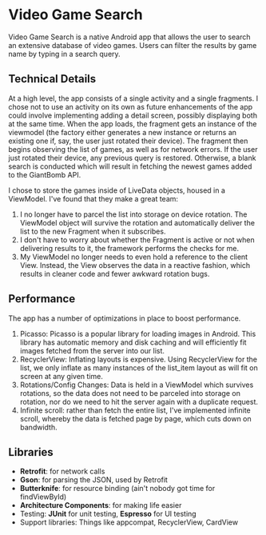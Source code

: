# Video Game Search
Video Game Search is a native Android app that allows the user to search an extensive database of video games.  Users can filter the results by game name by typing in a search query.

## Technical Details
At a high level, the app consists of a single activity and a single fragments. I chose not to use an activity on its own as future enhancements of the app could involve implementing adding a detail screen, possibly displaying both at the same time.  When the app loads, the fragment gets an instance of the viewmodel (the factory either generates a new instance or returns an existing one if, say, the user just rotated their device).  The fragment then begins observing the list of games, as well as for network errors.  If the user just rotated their device, any previous query is restored.  Otherwise, a blank search is conducted which will result in fetching the newest games added to the GiantBomb API.

I chose to store the games inside of LiveData objects, housed in a ViewModel.  I've found that they make a great team:
  1) I no longer have to parcel the list into storage on device rotation.  The ViewModel object will survive the rotation and automatically deliver the list to the new Fragment when it subscribes.
  2) I don't have to worry about whether the Fragment is active or not when delivering results to it, the framework performs the checks for me.
  3) My ViewModel no longer needs to even hold a reference to the client View.  Instead, the View observes the data in a reactive fashion, which results in cleaner code and fewer awkward rotation bugs.

## Performance
The app has a number of optimizations in place to boost performance.
  1) Picasso: Picasso is a popular library for loading images in Android.  This library has automatic memory and disk caching and will efficiently fit images fetched from the server into our list.
  2) RecyclerView: Inflating layouts is expensive. Using RecyclerView for the list, we only inflate as many instances of the list_item layout as will fit on screen at any given time.
  3) Rotations/Config Changes: Data is held in a ViewModel which survives rotations, so the data does not need to be parceled into storage on rotation, nor do we need to hit the server again with a duplicate request.
  4) Infinite scroll: rather than fetch the entire list, I've implemented infinite scroll, whereby the data is fetched page by page, which cuts down on bandwidth.


## Libraries
*  **Retrofit**: for network calls
*  **Gson**: for parsing the JSON, used by Retrofit
*  **Butterknife**: for resource binding (ain't nobody got time for findViewById)
*  **Architecture Components**: for making life easier
*  Testing: **JUnit** for unit testing, **Espresso** for UI testing
*  Support libraries: Things like appcompat, RecyclerView, CardView
